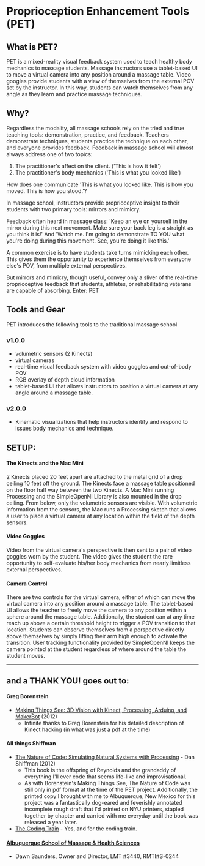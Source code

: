 # Proprioception Enhancement Tools (PET)

## What is PET?
PET is a mixed-reality visual feedback system used to teach healthy body mechanics to massage students.  Massage instructors use a tablet-based UI to move a virtual camera into any position around a massage table. Video googles provide students with a view of themselves from the external POV set by the instructor. In this way, students can watch themselves from any angle as they learn and practice massage techniques.

## Why?
Regardless the modality, all massage schools rely on the tried and true teaching tools: demonstration, practice, and feedback. Teachers demonstrate techniques, students practice the technique on each other, and everyone provides feedback. Feedback in massage school will almost always address one of two topics:
1. The practitioner's affect on the client. ('This is how it felt')
2. The practitioner's body mechanics ('This is what you looked like')

How does one communicate 'This is what you looked like. This is how you moved. This is how you stood.'?

In massage school, instructors provide proprioceptive insight to their students with two primary tools: mirrors and mimicry.

Feedback often heard in massage class:
'Keep an eye on yourself in the mirror during this next movement. Make sure your back leg is a straight as you think it is!'
And
'Watch me. I'm going to demonstrate TO YOU what you're doing during this movement. See, you're doing it like this.'

A common exercise is to have students take turns mimicking each other. This gives them the opportunity to experience themselves from everyone else's POV, from multiple external perspectives.

But mirrors and mimicry, though useful, convey only a sliver of the real-time proprioceptive feedback that students, athletes, or rehabilitating veterans are capable of absorbing. Enter: PET

## Tools and Gear
PET introduces the following tools to the traditional massage school
### v1.0.0
- volumetric sensors (2 Kinects)
- virtual cameras
- real-time visual feedback system with video goggles and out-of-body POV
- RGB overlay of depth cloud information
- tablet-based UI that allows instructors to position a virtual camera at any angle around a massage table.

### v2.0.0
- Kinematic visualizations that help instructors identify and respond to issues body mechanics and technique.

## SETUP:  
#### The Kinects and the Mac Mini
2 Kinects placed 20 feet apart are attached to the metal grid of a drop ceiling 10 feet off the ground.  The Kinects face a massage table positioned on the floor half way between the two Kinects.  A Mac Mini running Processing and the SimpleOpenNI Library is also mounted in the drop ceiling. From below, only the volumetric sensors are visible. With volumetric information from the sensors, the Mac runs a Processing sketch that allows a user to place a virtual camera at any location within the field of the depth sensors.
#### Video Goggles
Video from the virtual camera's perspective is then sent to a pair of video goggles worn by the student. The video gives the student the rare opportunity to self-evaluate his/her body mechanics from nearly limitless external perspectives.
#### Camera Control
There are two controls for the virtual camera, either of which can move the virtual camera into any position around a massage table. The tablet-based UI allows the teacher to freely move the camera to any position within a sphere around the massage table. Additionally, the student can at any time reach up above a certain threshold height to trigger a POV transition to that location. Students can observe themselves from a perspective directly above themselves by simply lifting their arm high enough to activate the transition. User tracking functionality provided by SimpleOpenNI keeps the camera pointed at the student regardless of where around the table the student moves.

_________________

## and a THANK YOU! goes out to:
#### Greg Borenstein
- [Making Things See: 3D Vision with Kinect, Processing, Arduino, and MakerBot][1] (2012)
  - Infinite thanks to Greg Borenstein for his detailed description of Kinect hacking (in what was just a pdf at the time)

#### All things Shiffman
- [The Nature of Code: Simulating Natural Systems with Processing][3] - Dan Shiffman (2012)
  - This book is the offspring of Reynolds and the grandaddy of everything I'll ever code that seems life-like and improvisational.
  - As with Borenstein's Making Things See, The Nature of Code was still only in pdf format at the time of the PET project. Additionally, the printed copy I brought with me to Albuquerque, New Mexico for this project was a fantastically dog-eared and feverishly annotated incomplete rough draft that I'd printed on NYU printers, stapled together by chapter and carried with me everyday until the book was released a year later.  
- [The Coding Train][2] - Yes, and for the coding train.

#### [Albuquerque School of Massage & Health Sciences][4]
- Dawn Saunders, Owner and Director, LMT #3440, RMTI#S-0244



[1]:https://www.amazon.com/Making-Things-See-Processing-MakerBot/dp/1449307078
[2]:http://thecodingtrain.com/
[3]:http://natureofcode.com/
[4]:http://www.naturallifestyle.net/profiles/Albuquerque-School-of-Massage-Therapy-Health-Sciences-2273
